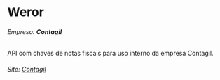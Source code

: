 # Weror
###### Empresa: **Contagil**

API com chaves de notas fiscais para uso interno da empresa Contagil. 

###### Site: [Contagil](http://www.contagilpb.com.br/)